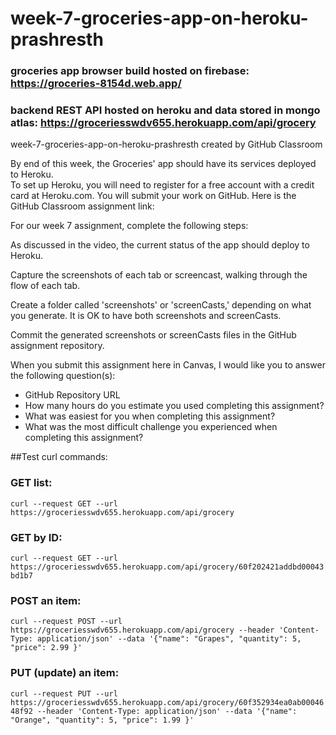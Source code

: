 # week-7-groceries-app-on-heroku-prashresth

### groceries app browser build hosted on firebase: https://groceries-8154d.web.app/
### backend REST API hosted on heroku and data stored in mongo atlas: https://groceriesswdv655.herokuapp.com/api/grocery

week-7-groceries-app-on-heroku-prashresth created by GitHub Classroom

By end of this week, the Groceries' app should have its services deployed to Heroku.  
To set up Heroku, you will need to register for a free account with a credit card at Heroku.com. 
You will submit your work on GitHub. Here is the GitHub Classroom assignment link: 

For our week 7 assignment, complete the following steps:

As discussed in the video, the current status of the app should deploy to Heroku.

Capture the screenshots of each tab or screencast, walking through the flow of each tab.

Create a folder called 'screenshots' or 'screenCasts,' depending on what you generate. 
It is OK to have both screenshots and screenCasts.

Commit the generated screenshots or screenCasts files in the GitHub assignment repository.

When you submit this assignment here in Canvas, I would like you to answer the following question(s):

- GitHub Repository URL
- How many hours do you estimate you used completing this assignment?
- What was easiest for you when completing this assignment?
- What was the most difficult challenge you experienced when completing this assignment?


##Test curl commands:

### GET list:
`curl --request GET --url https://groceriesswdv655.herokuapp.com/api/grocery`

### GET by ID:
`curl --request GET --url https://groceriesswdv655.herokuapp.com/api/grocery/60f202421addbd00043bd1b7`

### POST an item:
`curl --request POST --url https://groceriesswdv655.herokuapp.com/api/grocery --header 'Content-Type: application/json' --data '{"name": "Grapes", "quantity": 5, "price": 2.99 }'`

### PUT (update) an item:
`curl --request PUT --url https://groceriesswdv655.herokuapp.com/api/grocery/60f352934ea0ab0004648f92 --header 'Content-Type: application/json' --data '{"name": "Orange", "quantity": 5, "price": 1.99 }'`
